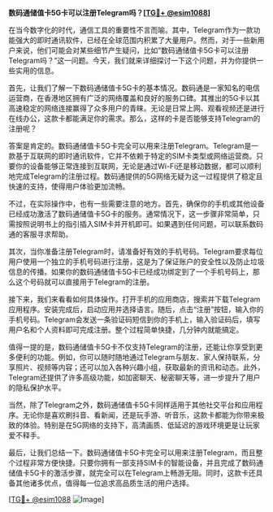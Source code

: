 **数码通储值卡5G卡可以注册Telegram吗？[[TG💪+ @esim1088](https://t.me/s/esim1088)]**

在当今数字化的时代，通信工具的重要性不言而喻。其中，Telegram作为一款功能强大的即时通讯软件，已经在全球范围内积累了大量用户。然而，对于一些新用户来说，他们可能会对某些细节产生疑问，比如“数码通储值卡5G卡可以注册Telegram吗？”这一问题。今天，我们就来详细探讨一下这个问题，并为你提供一些实用的信息。

首先，让我们了解一下数码通储值卡5G卡的基本情况。数码通是一家知名的电信运营商，在香港地区拥有广泛的网络覆盖和良好的服务口碑。其推出的5G卡以其高速稳定的网络连接赢得了众多用户的青睐。无论是日常上网、观看视频还是进行在线办公，这款卡都能满足你的需求。那么，这样的卡是否能够支持Telegram的注册呢？

答案是肯定的。数码通储值卡5G卡完全可以用来注册Telegram。Telegram是一款基于互联网的即时通讯软件，它并不依赖于特定的SIM卡类型或网络运营商。只要你的设备能够正常连接到互联网，无论是通过Wi-Fi还是移动数据，都可以顺利地完成Telegram的注册过程。数码通提供的5G网络无疑为这一过程提供了稳定且快速的支持，使得用户体验更加流畅。

不过，在实际操作中，也有一些需要注意的地方。首先，确保你的手机或其他设备已经成功激活了数码通储值卡5G卡的服务。通常情况下，这一步骤非常简单，只需按照说明书上的指引插入SIM卡并开机即可。如果遇到任何问题，可以联系数码通的客服寻求帮助。

其次，当你准备注册Telegram时，请准备好有效的手机号码。Telegram要求每位用户使用一个独立的手机号码进行注册，这是为了保证账户的安全性以及防止垃圾信息的传播。如果你的数码通储值卡5G卡已经成功绑定到了一个手机号码上，那么这个号码就可以直接用于Telegram的注册。

接下来，我们来看看如何具体操作。打开手机的应用商店，搜索并下载Telegram应用程序。安装完成后，启动应用并选择语言。随后，点击“注册”按钮，输入你的手机号码。Telegram会发送一条验证码短信到你的手机上，输入验证码后，填写用户名和个人资料即可完成注册。整个过程简单快捷，几分钟内就能搞定。

值得一提的是，数码通储值卡5G卡不仅支持Telegram的注册，还能让你享受到更多便利的功能。例如，你可以随时随地通过Telegram与朋友、家人保持联系，分享照片、视频等内容；还可以加入各种兴趣小组，获取最新的资讯和动态。此外，Telegram还提供了许多高级功能，如加密聊天、秘密聊天等，进一步提升了用户的隐私保护水平。

当然，除了Telegram之外，数码通储值卡5G卡同样适用于其他社交平台和应用程序。无论你是喜欢刷抖音、看新闻，还是玩手游、听音乐，这款卡都能为你带来极致的体验。特别是在5G网络的支持下，高清画质、低延迟的游戏环境更是让玩家爱不释手。

最后，让我们总结一下。数码通储值卡5G卡完全可以用来注册Telegram，而且整个过程非常方便快捷。只要你拥有一部支持SIM卡的智能设备，并且完成了数码通储值卡5G卡的激活步骤，就完全可以在Telegram上畅游无阻。同时，这款卡还具备其他诸多优点，值得每一位追求高品质生活的用户选择。

[[TG💪+ @esim1088](https://t.me/s/esim1088) ![Image](https://i.postimg.cc/4NQfJmqS/Snipaste-2025-05-13-00-14-12.png)]